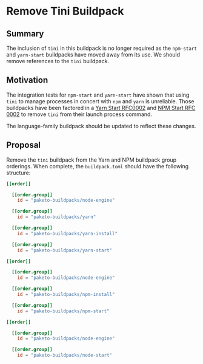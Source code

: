 # Remove Tini Buildpack

## Summary

The inclusion of `tini` in this buildpack is no longer required as the
`npm-start` and `yarn-start` buildpacks have moved away from its use. We should
remove references to the `tini` buildpack.

## Motivation

The integration tests for `npm-start` and `yarn-start` have shown that using
`tini` to manage processes in concert with `npm` and `yarn` is unreliable.
Those buildpacks have been factored in a [Yarn Start
RFC0002](https://github.com/paketo-buildpacks/yarn-start/blob/main/rfcs/0002-reimplement-start-command.md)
and [NPM Start RFC
0002](https://github.com/paketo-buildpacks/npm-start/blob/main/rfcs/0002-reimplement-start-command.md)
to remove `tini` from their launch process command.

The language-family buildpack should be updated to reflect these changes.

## Proposal

Remove the `tini` buildpack from the Yarn and NPM buildpack group orderings.
When complete, the `buildpack.toml` should have the following structure:

```toml
[[order]]

  [[order.group]]
    id = "paketo-buildpacks/node-engine"

  [[order.group]]
    id = "paketo-buildpacks/yarn"

  [[order.group]]
    id = "paketo-buildpacks/yarn-install"

  [[order.group]]
    id = "paketo-buildpacks/yarn-start"

[[order]]

  [[order.group]]
    id = "paketo-buildpacks/node-engine"

  [[order.group]]
    id = "paketo-buildpacks/npm-install"

  [[order.group]]
    id = "paketo-buildpacks/npm-start"

[[order]]

  [[order.group]]
    id = "paketo-buildpacks/node-engine"

  [[order.group]]
    id = "paketo-buildpacks/node-start"
```
